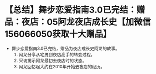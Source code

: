 # 【总结】舞步恋爱指南3.0已完结：赠品：夜店：05阿龙夜店成长史【加微信156066050获取十大赠品】

-   舞步恋爱指南3.0已完结，赠品为夜店成长史阿龙的故事。
    1.  阿龙分享从宅男到夜店高手的转变过程。
    2.  采访揭示阿龙最初去夜店时的状态。
    3.  阿龙回忆起大约在2010年开始去夜店的经历。